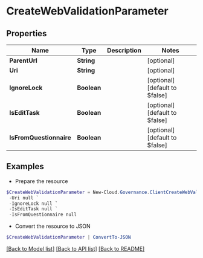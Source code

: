 # CreateWebValidationParameter
## Properties

Name | Type | Description | Notes
------------ | ------------- | ------------- | -------------
**ParentUrl** | **String** |  | [optional] 
**Uri** | **String** |  | [optional] 
**IgnoreLock** | **Boolean** |  | [optional] [default to $false]
**IsEditTask** | **Boolean** |  | [optional] [default to $false]
**IsFromQuestionnaire** | **Boolean** |  | [optional] [default to $false]

## Examples

- Prepare the resource
```powershell
$CreateWebValidationParameter = New-Cloud.Governance.ClientCreateWebValidationParameter  -ParentUrl null `
 -Uri null `
 -IgnoreLock null `
 -IsEditTask null `
 -IsFromQuestionnaire null
```

- Convert the resource to JSON
```powershell
$CreateWebValidationParameter | ConvertTo-JSON
```

[[Back to Model list]](../README.md#documentation-for-models) [[Back to API list]](../README.md#documentation-for-api-endpoints) [[Back to README]](../README.md)

